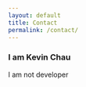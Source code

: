 ```yaml
---
layout: default
title: Contact
permalink: /contact/
---
```


### I am Kevin Chau

I am not developer

